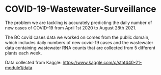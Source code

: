 # COVID-19-Wastewater-Surveillance
The problem we are tackling is accurately predicting the daily number of new cases of COVID-19 from April 1st 2020 to August 28th 2021.


The BC covid cases data we worked on comes from the public domain, which includes daily numbers of new covid-19 cases and the wastewater data containing wastewater RNA counts that are collected from 5 different plants each week.

Data collected from Kaggle:
https://www.kaggle.com/c/stat440-21-module1/data
